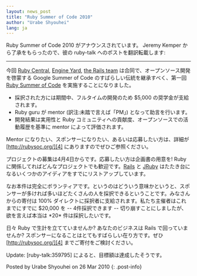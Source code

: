 ```yaml
---
layout: news_post
title: "Ruby Summer of Code 2010"
author: "Urabe Shyouhei"
lang: ja
---
```


Ruby Summer of Code 2010 がアナウンスされています。 Jeremy Kemper から了承をもらったので、彼の
ruby-talk へのポストを翻訳転載します:

* * *

今回 [Ruby Central][1], [Engine Yard][2], [the Rails team][3]
は合同で、オープンソース開発を啓蒙する Google Summer of Code のすばらしい伝統を継承すべく、第一回 [Ruby
Summer of Code][4] を実施することになりました。

* 採択された方には期間中、フルタイムの開発のため $5,000 の奨学金が支給されます。
* Ruby guru が mentor (訳注:未踏で言えば「PM」) となって助言を行います。
* 開発結果は実用性と Ruby コミュニティへの貢献度、オープンソースでの活動履歴を基準に mentor によって評価されます。

Mentor になりたい、スポンサーになりたい、あるいは応募したい方は、詳細が [http://rubysoc.org/][4]
にありますのでぜひご参照ください。

プロジェクトの募集は4月4日からです。応募したい方は企画書の用意を! Ruby
に関係してればどんなプロジェクトでも歓迎です。[Rails][5] と [JRuby][6]
はたたき台になるいくつかのアイディアをすでにリストアップしています。

なお本件は完全にボランティアです。というのはどういう意味かというと、スポンサーが多ければ多いほどたくさんの人を採択できるということです。みなさんからの寄付は
100% ダイレクトに採択者に支給されます。私たち主催者はこれまでにすでに $20,000 を -- 4件採択できます --
切り崩すことにしましたが、欲を言えば本当は \*20\* 件は採択したいです。

日々 Ruby で生計を立てていませんか? あなたのビジネスは Rails で回っていませんか?
スポンサーになることはとてもすばらしい在り方です。ぜひ [http://rubysoc.org/][4] までご寄付をご検討ください。

Update: \[ruby-talk:359795\] によると、目標額は達成したそうです。

Posted by Urabe Shyouhei on 26 Mar 2010
{: .post-info}



[1]: http://rubycentral.org/ 
[2]: http://www.engineyard.com/blog/2010/ruby-summer-of-code-is-here/ 
[3]: http://weblog.rubyonrails.org/2010/3/24/ruby-summer-of-code 
[4]: http://rubysoc.org/ 
[5]: http://wiki.rubyonrails.org/rubysoc/2010/ideas 
[6]: http://wiki.jruby.org/RubySummerOfCode2010 
